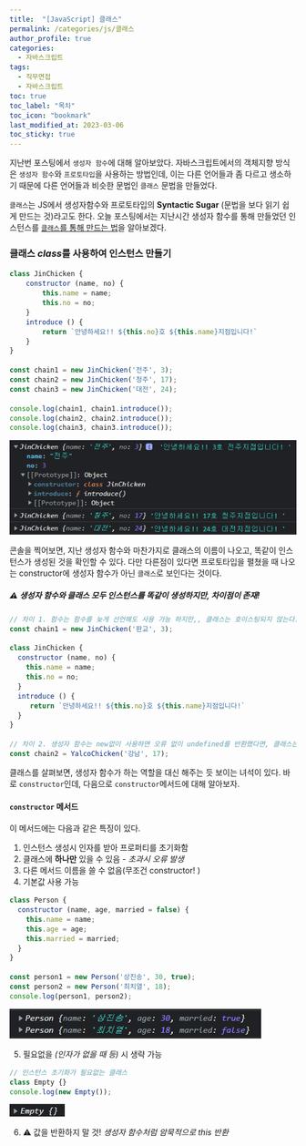 ```yaml
---
title:  "[JavaScript] 클래스"
permalink: /categories/js/클래스
author_profile: true
categories:
  - 자바스크립트
tags:
  - 직무면접
  - 자바스크립트
toc: true
toc_label: "목차"
toc_icon: "bookmark"
last_modified_at: 2023-03-06
toc_sticky: true
---
```


 지난번 포스팅에서 `생성자 함수`에 대해 알아보았다. 자바스크립트에서의 객체지향 방식은 `생성자 함수`와 `프로토타입`을 사용하는 방법인데, 이는 다른 언어들과 좀 다르고 생소하기 때문에 다른 언어들과 비슷한 문법인 `클래스` 문법을 만들었다. 

`클래스`는 JS에서 생성자함수와 프로토타입의 **Syntactic Sugar** (문법을 보다 읽기 쉽게 만드는 것)라고도 한다. 오늘 포스팅에서는 지난시간 생성자 함수를 통해 만들었던 인스턴스를 <u>`클래스`를 통해 만드는 법</u>을 알아보겠다.



### **클래스** *class*를 사용하여 인스턴스 만들기

```js
class JinChicken {
    constructor (name, no) {
        this.name = name;
        this.no = no;
    }
    introduce () {
        return `안녕하세요!! ${this.no}호 ${this.name}지점입니다!`
    }
}

const chain1 = new JinChicken('전주', 3);
const chain2 = new JinChicken('청주', 17);
const chain3 = new JinChicken('대전', 24);

console.log(chain1, chain1.introduce());
console.log(chain2, chain2.introduce());
console.log(chain3, chain3.introduce());
```

![image-20230307214818376](../../assets/images/image-20230307214818376.png)

콘솔을 찍어보면, 지난 생성자 함수와 마찬가지로 클래스의 이름이 나오고, 똑같이 인스턴스가 생성된 것을 확인할 수 있다. 다만 다른점이 있다면 프로토타입을 펼쳤을 때 나오는 constructor에 생성자 함수가 아닌 `클래스`로 보인다는 것이다.

##### ⚠️ 생성자 함수와 클래스 모두 인스턴스를 똑같이 생성하지만, 차이점이 존재!

```js
// 차이 1. 함수는 함수를 늦게 선언해도 사용 가능 하지만,, 클래스는 호이스팅되지 않는다..
const chain1 = new JinChicken('판교', 3);

class JinChicken {
  constructor (name, no) {
    this.name = name;
    this.no = no;
  }
  introduce () {
     return `안녕하세요!! ${this.no}호 ${this.name}지점입니다!`
  }
}

// 차이 2. 생성자 함수는 new없이 사용하면 오류 없이 undefined를 반환했다면, 클래스는 new 없이 사용하면 오류가 난다.
const chain2 = YalcoChicken('강남', 17);
```



클래스를 살펴보면, 생성자 함수가 하는 역할을 대신 해주는 듯 보이는 녀석이 있다. 바로 `constructor`인데, 다음으로 `constructor`메서드에 대해 알아보자.



#### `constructor` 메서드

이 메서드에는 다음과 같은 특징이 있다.

1. 인스턴스 생성시 인자를 받아 프로퍼티를 초기화함
2. 클래스에 **하나만** 있을 수 있음 - *초과시 오류 발생*
3. 다른 메서드 이름을 쓸 수 없음(무조건 constructor! )
4. 기본값 사용 가능

```js
class Person {
  constructor (name, age, married = false) {
    this.name = name;
    this.age = age;
    this.married = married;
  }
}

const person1 = new Person('상진송', 30, true);
const person2 = new Person('최치열', 18);
console.log(person1, person2);
```

![image-20230307225342849](../../assets/images/image-20230307225342849.png)

5. 필요없을 *(인자가 없을 때 등)* 시 생략 가능

```js
// 인스턴스 초기화가 필요없는 클래스
class Empty {}
console.log(new Empty());
```

![image-20230307225428159](../../assets/images/image-20230307225428159.png)

6. ⚠️ 값을 반환하지 말 것! *생성자 함수처럼 암묵적으로 this 반환*

